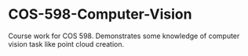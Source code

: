 # COS-598-Computer-Vision
 Course work for COS 598. Demonstrates some knowledge of computer vision task like point cloud creation.
